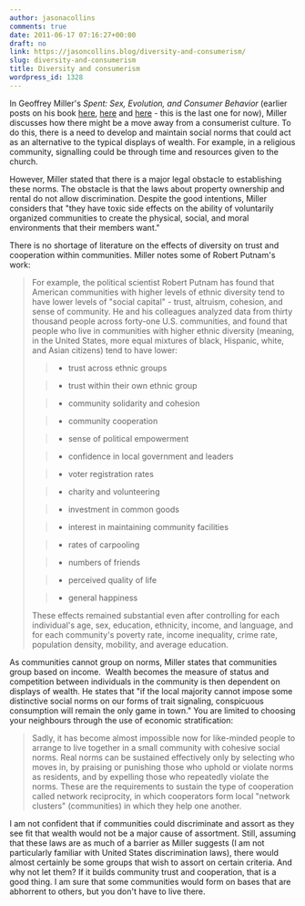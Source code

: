 ```yaml
---
author: jasonacollins
comments: true
date: 2011-06-17 07:16:27+00:00
draft: no
link: https://jasoncollins.blog/diversity-and-consumerism/
slug: diversity-and-consumerism
title: Diversity and consumerism
wordpress_id: 1328
---
```


In Geoffrey Miller's *Spent: Sex, Evolution, and Consumer Behavior* (earlier posts on his book [here](/maslows-hierarchy/), [here](/millers-spent-sex-evolution-and-consumer-behavior/) and [here](https://jasoncollins.blog/the-evolution-of-conscientiousness/) - this is the last one for now), Miller discusses how there might be a move away from a consumerist culture. To do this, there is a need to develop and maintain social norms that could act as an alternative to the typical displays of wealth. For example, in a religious community, signalling could be through time and resources given to the church.

However, Miller stated that there is a major legal obstacle to establishing these norms. The obstacle is that the laws about property ownership and rental do not allow discrimination. Despite the good intentions, Miller considers that "they have toxic side effects on the ability of voluntarily organized communities to create the physical, social, and moral environments that their members want."

There is no shortage of literature on the effects of diversity on trust and cooperation within communities. Miller notes some of Robert Putnam's work:


<blockquote>For example, the political scientist Robert Putnam has found that American communities with higher levels of ethnic diversity tend to have lower levels of "social capital" - trust, altruism, cohesion, and sense of community. He and his colleagues analyzed data from thirty thousand people across forty-one U.S. communities, and found that people who live in communities with higher ethnic diversity (meaning, in the United States, more equal mixtures of black, Hispanic, white, and Asian citizens) tend to have lower:

> 
> 
	
>   * trust across ethnic groups
> 
	
>   * trust within their own ethnic group
> 
	
>   * community solidarity and cohesion
> 
	
>   * community cooperation
> 
	
>   * sense of political empowerment
> 
	
>   * confidence in local government and leaders
> 
	
>   * voter registration rates
> 
	
>   * charity and volunteering
> 
	
>   * investment in common goods
> 
	
>   * interest in maintaining community facilities
> 
	
>   * rates of carpooling
> 
	
>   * numbers of friends
> 
	
>   * perceived quality of life
> 
	
>   * general happiness
> 

These effects remained substantial even after controlling for each individual's age, sex, education, ethnicity, income, and language, and for each community's poverty rate, income inequality, crime rate, population density, mobility, and average education.</blockquote>


As communities cannot group on norms, Miller states that communities group based on income.  Wealth becomes the measure of status and competition between individuals in the community is then dependent on  displays of wealth. He states that "if the local majority cannot impose  some distinctive social norms on our forms of trait signaling,  conspicuous consumption will remain the only game in town." You are limited to choosing your neighbours through the use of economic stratification:


<blockquote>Sadly, it has become almost impossible now for like-minded people to arrange to live together in a small community with cohesive social norms. Real norms can be sustained effectively only by selecting who moves in, by praising or punishing those who uphold or violate norms as residents, and by expelling those who repeatedly violate the norms. These are the requirements to sustain the type of cooperation called network reciprocity, in which cooperators form local "network clusters" (communities) in which they help one another.</blockquote>


I am not confident that if communities could discriminate and assort as they see fit that wealth would not be a major cause of assortment. Still, assuming that these laws are as much of a barrier as Miller suggests (I am not particularly familiar with United States discrimination laws), there would almost certainly be some groups that wish to assort on certain criteria. And why not let them? If it builds community trust and cooperation, that is a good thing. I am sure that some communities would form on bases that are abhorrent to others, but you don't have to live there.
